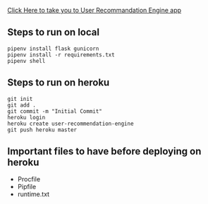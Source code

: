[Click Here to take you to User Recommandation Engine app](https://user-recommendation-engine.herokuapp.com/)


## Steps to run on local

``` 
pipenv install flask gunicorn 
pipenv install -r requirements.txt
pipenv shell
```
## Steps to run on heroku

```
git init 
git add .
git commit -m "Initial Commit"
heroku login
heroku create user-recommendation-engine
git push heroku master
```

## Important files to have before deploying on heroku
- Procfile
- Pipfile
- runtime.txt
